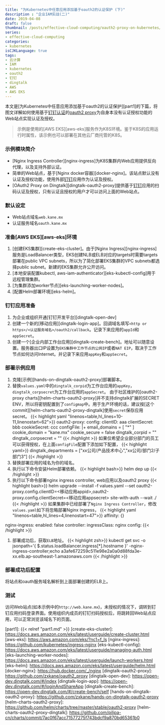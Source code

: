 ```yaml
---
title: "为Kubernetes中任意应用添加基于oauth2的认证保护 (下)"
description : "企业IAM实战(二)"
date: 2019-04-08
draft: false
thumbnail: /posts/effective-cloud-computing/oauth2-proxy-on-kubernetes/images/part2.png
series:
- effective-cloud-computing
categories:
- kubernetes
isCJKLanguage: true
tags:
- 云计算
- IAM
- kubernetes
- oauth2
- 钉钉
- dingtalk
- AWS
- AWS EKS
---
```

本文是[为Kubernetes中任意应用添加基于oauth2的认证保护][part1]的下篇，将图文详解如何使用基于[钉钉认证][dingtalk-auth]的[oauth2 proxy][oauth2-proxy]为自身本没有认证授权功能的Web站点实现认证及授权。

<!--more-->
> 示例是使用的[AWS EKS][aws-eks]服务作为K8S环境。鉴于K8S的应用运行时属性，该示例也可以部署在其他云厂商托管的K8S。

### 示例模块简介
- [Nginx Ingress Controller][nginx-ingress]为K8S集群内Web应用提供反向代理，以及支持外部认证。
- 简单的Web站点，基于[Nginx docker容器][docker-nginx]。该站点默认没有认证及授权功能，使用外部[钉钉][dingtalk-auth]应用作为认证及授权。
- [OAuth2 Proxy on Dingtalk][dingtalk-oauth2-proxy]提供基于[钉钉][dingtalk-auth]应用的扫码认证及授权，只有认证且授权的用户才可以访问上面的Web站点。

### 默认设定

- Web站点域名`web.kane.mx`
- 认证服务域名`oauth.kane.mx`

### 准备[AWS EKS][aws-eks]环境

1. [创建EKS集群][create-eks-cluster]。由于[Nginx Ingress][nginx-ingress]服务是LoadBalancer类型，EKS创建NLB或ELB对应的targets时需要targets部署在public VPC subnets，所以为了简化部署EKS集群的VPC subnets都选择public subnet。新建的EKS集群允许公开访问。
2. [本地安装配置kubectl, aws-iam-authenticator][eks-kubectl-config]用于远程管理集群。
3. [为集群添加worker节点][eks-launching-worker-nodes]。
4. [配置Helm部署环境][eks-helm]。

### 钉钉应用准备

1. 为企业或组织开通[钉钉开发平台][dingtalk-open-dev]
2. 创建一个新的[移动应用][dingtalk-login-app]。回调域名填写`<http or https>/<认证服务域名>/oauth2/callback`。记录下来应用的`appId`和`appSecret`。
3. 创建一个[企业内部工作台应用][dingtalk-create-bench]。地址可以随意设置。服务器出口IP设置为`EKS集群中工作节点的公网IP`或者`NAT EIP`，取决于工作节点如何访问Internet。并记录下来应用`appKey`和`appSecret`。

### 部署示例应用

1. 克隆[示例][hands-on-dingtalk-oauth2-proxy]部署脚本。
1. 替换`values.yaml`中的`dingtalk_corpid`为工作台应用的`appKey`， `dingtalk_corpsecret`为工作台应用的`appSecret`。
        由于社区维护的[oauth2-proxy charts][helm-charts-oauth2-proxy]并不支持dingtalk扩展的SECRET ENV，所以将密钥配置到了`configmap`中。用于生产环境的话，建议按[这个commit][helm-charts-oauth2-proxy-dingtalk]使用`secret`保存应用secret。
{{< highlight yaml "linenos=table,hl_lines=10-11,linenostart=62">}}
oauth2-proxy:
  config:
    clientID: aaa
    clientSecret: bbb
    cookieSecret: ccc
    configFile: |+
      email_domains = [ "*" ]
      cookie_domain = "kane.mx"
      cookie_secure = false
      dingtalk_corpid = "<appkey of dingtalk app>"
      dingtalk_corpsecret = "<appsecret of dingtalk app>"
{{< /highlight >}}
如果仅希望企业部分部门的员工可以获得授权，在上面`configFile`配置下添加如下配置，
{{< highlight yaml>}}
dingtalk_departments = ["xx公司/产品技术中心","xx公司/部门2/子部门3"]
{{< /highlight >}}
1. 替换部署应用的域名为你的域名。
1. 执行以下命令安装Helm部署依赖。
{{< highlight bash>}}
helm dep up
{{< /highlight >}}
1. 执行以下命令部署nginx ingress controller, web应用以及oauth2 proxy
{{< highlight bash>}}
helm upgrade --install -f values.yaml --set oauth2-proxy.config.clientID=<移动应用appid>,oauth2-proxy.config.clientSecret=<移动应用appsecret> site-with-auth --wait ./
{{< /highlight >}}
如果集群中已经部署了`Nginx Ingress Controller`，修改`values.yaml`如下将忽略部署Nginx ingress，
{{< highlight yaml "linenos=table,hl_lines=4,linenostart=47">}}
affinity: {}

nginx-ingress:
  enabled: false
  controller:
    ingressClass: nginx
    config:
{{< /highlight >}}
1. 部署成功后，获取`ELB`地址。
{{< highlight zsh>}}
kubectl get svc -o jsonpath='{ $.status.loadBalancer.ingress[*].hostname }' <deployment name>-nginx-ingress-controller;echo
a3afe672259c511e98e2a0a0d88fda3e-xx.elb.ap-southeast-1.amazonaws.com
{{< /highlight >}}

### 部署成功后配置
将站点和oauth服务域名解析到上面部署创建的ELB上。

### 测试
访问Web站点(如本示例中的`http://web.kane.mx`)，未授权的情况下，调转到钉钉应用扫码登录界面。使用组织内成员的钉钉扫码授权后，将跳转回Web站点应用，可以正常浏览该域名下的页面。

[dingtalk-auth]: https://open-doc.dingtalk.com/microapp/serverapi2/kymkv6
[oauth2-proxy]: https://github.com/bitly/oauth2_proxy
[part1]: {{< relref "part1.md" >}}
[create-eks-cluster]: https://docs.aws.amazon.com/eks/latest/userguide/create-cluster.html
[aws-eks]: https://aws.amazon.com/eks/?nc1=f_ls
[nginx-ingress]: https://github.com/kubernetes/ingress-nginx
[eks-kubectl-config]: https://docs.aws.amazon.com/eks/latest/userguide/managing-auth.html
[eks-launching-worker-nodes]: https://docs.aws.amazon.com/eks/latest/userguide/launch-workers.html
[eks-helm]: https://docs.aws.amazon.com/eks/latest/userguide/helm.html
[docker-nginx]: https://hub.docker.com/_/nginx
[dingtalk-oauth2-proxy]: https://github.com/zxkane/oauth2_proxy
[dingtalk-open-dev]: https://open-dev.dingtalk.com/#/index
[dingtalk-login-app]: https://open-dev.dingtalk.com/#/loginAndShareApp
[dingtalk-create-bench]: https://open-dev.dingtalk.com/#/create-bench/self
[hands-on-dingtalk-oauth2-proxy]: https://github.com/zxkane/hands-on-dingtalk-oauth2-proxy
[helm-charts-oauth2-proxy]: https://github.com/helm/charts/tree/master/stable/oauth2-proxy
[helm-charts-oauth2-proxy-dingtalk]: https://github.com/pilipa-cn/charts/commit/7ac0f67acc71577275f743bdcf9a870bd65361b0

